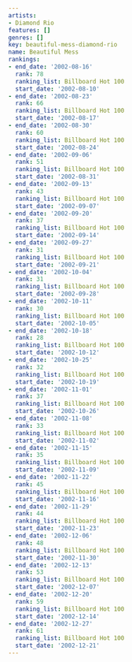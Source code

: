```yaml
---
artists:
- Diamond Rio
features: []
genres: []
key: beautiful-mess-diamond-rio
name: Beautiful Mess
rankings:
- end_date: '2002-08-16'
  rank: 78
  ranking_list: Billboard Hot 100
  start_date: '2002-08-10'
- end_date: '2002-08-23'
  rank: 66
  ranking_list: Billboard Hot 100
  start_date: '2002-08-17'
- end_date: '2002-08-30'
  rank: 60
  ranking_list: Billboard Hot 100
  start_date: '2002-08-24'
- end_date: '2002-09-06'
  rank: 51
  ranking_list: Billboard Hot 100
  start_date: '2002-08-31'
- end_date: '2002-09-13'
  rank: 43
  ranking_list: Billboard Hot 100
  start_date: '2002-09-07'
- end_date: '2002-09-20'
  rank: 37
  ranking_list: Billboard Hot 100
  start_date: '2002-09-14'
- end_date: '2002-09-27'
  rank: 31
  ranking_list: Billboard Hot 100
  start_date: '2002-09-21'
- end_date: '2002-10-04'
  rank: 31
  ranking_list: Billboard Hot 100
  start_date: '2002-09-28'
- end_date: '2002-10-11'
  rank: 30
  ranking_list: Billboard Hot 100
  start_date: '2002-10-05'
- end_date: '2002-10-18'
  rank: 28
  ranking_list: Billboard Hot 100
  start_date: '2002-10-12'
- end_date: '2002-10-25'
  rank: 32
  ranking_list: Billboard Hot 100
  start_date: '2002-10-19'
- end_date: '2002-11-01'
  rank: 37
  ranking_list: Billboard Hot 100
  start_date: '2002-10-26'
- end_date: '2002-11-08'
  rank: 33
  ranking_list: Billboard Hot 100
  start_date: '2002-11-02'
- end_date: '2002-11-15'
  rank: 35
  ranking_list: Billboard Hot 100
  start_date: '2002-11-09'
- end_date: '2002-11-22'
  rank: 45
  ranking_list: Billboard Hot 100
  start_date: '2002-11-16'
- end_date: '2002-11-29'
  rank: 44
  ranking_list: Billboard Hot 100
  start_date: '2002-11-23'
- end_date: '2002-12-06'
  rank: 48
  ranking_list: Billboard Hot 100
  start_date: '2002-11-30'
- end_date: '2002-12-13'
  rank: 53
  ranking_list: Billboard Hot 100
  start_date: '2002-12-07'
- end_date: '2002-12-20'
  rank: 59
  ranking_list: Billboard Hot 100
  start_date: '2002-12-14'
- end_date: '2002-12-27'
  rank: 61
  ranking_list: Billboard Hot 100
  start_date: '2002-12-21'
---
```


